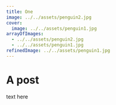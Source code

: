 ```yaml
---
title: One
image: ../../assets/penguin2.jpg
cover:
  image: ../../assets/penguin1.jpg
arrayOfImages:
  - ../../assets/penguin2.jpg
  - ../../assets/penguin1.jpg
refinedImage: ../../assets/penguin1.jpg
---
```


# A post

text here
